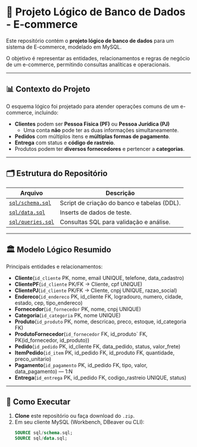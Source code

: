 # 🛒 Projeto Lógico de Banco de Dados - E-commerce

Este repositório contém o **projeto lógico de banco de dados** para um sistema de E-commerce, modelado em MySQL.

O objetivo é representar as entidades, relacionamentos e regras de negócio de um e-commerce, permitindo consultas analíticas e operacionais.

---

## 📊 Contexto do Projeto
O esquema lógico foi projetado para atender operações comuns de um e-commerce, incluindo:

- **Clientes** podem ser **Pessoa Física (PF)** ou **Pessoa Jurídica (PJ)**  
  - Uma conta **não** pode ter as duas informações simultaneamente.
- **Pedidos** com múltiplos itens e **múltiplas formas de pagamento**.
- **Entrega** com status e **código de rastreio**.
- Produtos podem ter **diversos fornecedores** e pertencer a **categorias**.

---

## 🗂️ Estrutura do Repositório
| Arquivo | Descrição |
|---------|-----------|
| [`sql/schema.sql`](sql/schema.sql) | Script de criação do banco e tabelas (DDL). |
| [`sql/data.sql`](sql/data.sql) | Inserts de dados de teste. |
| [`sql/queries.sql`](sql/queries.sql) | Consultas SQL para validação e análise. |

---

## 🏛️ Modelo Lógico Resumido
Principais entidades e relacionamentos:

- **Cliente**(`id_cliente` PK, nome, email UNIQUE, telefone, data_cadastro)  
- **ClientePF**(`id_cliente` PK/FK → Cliente, cpf UNIQUE)  
- **ClientePJ**(`id_cliente` PK/FK → Cliente, cnpj UNIQUE, razao_social)  
- **Endereco**(`id_endereco` PK, id_cliente FK, logradouro, numero, cidade, estado, cep, tipo_endereco)  
- **Fornecedor**(`id_fornecedor` PK, nome, cnpj UNIQUE)  
- **Categoria**(`id_categoria` PK, nome UNIQUE)  
- **Produto**(`id_produto` PK, nome, descricao, preco, estoque, id_categoria FK)  
- **ProdutoFornecedor**(`id_fornecedor` FK, id_produto` FK, PK(id_fornecedor, id_produto))  
- **Pedido**(`id_pedido` PK, id_cliente FK, data_pedido, status, valor_frete)  
- **ItemPedido**(`id_item` PK, id_pedido FK, id_produto FK, quantidade, preco_unitario)  
- **Pagamento**(`id_pagamento` PK, id_pedido FK, tipo, valor, data_pagamento) — 1:N  
- **Entrega**(`id_entrega` PK, id_pedido FK, codigo_rastreio UNIQUE, status)

---

## 🔧 Como Executar
1. **Clone** este repositório ou faça download do `.zip`.
2. Em seu cliente MySQL (Workbench, DBeaver ou CLI):
   ```sql
   SOURCE sql/schema.sql;
   SOURCE sql/data.sql;
